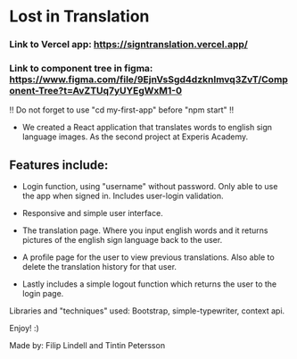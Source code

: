 # Lost in Translation

### Link to Vercel app: https://signtranslation.vercel.app/

### Link to component tree in figma: https://www.figma.com/file/9EjnVsSgd4dzknlmvq3ZvT/Component-Tree?t=AvZTUq7yUYEgWxM1-0


!! Do not forget to use "cd my-first-app" before "npm start" !!


- We created a React application that translates words to english sign language images. As the second project at Experis Academy. 

## Features include:

- Login function, using "username" without password. Only able to use the app when signed in. Includes user-login validation.

- Responsive and simple user interface.

- The translation page. Where you input english words and it returns pictures of the english sign language back to the user.

- A profile page for the user to view previous translations. Also able to delete the translation history for that user.

- Lastly includes a simple logout function which returns the user to the login page.


Libraries and "techniques" used: Bootstrap, simple-typewriter, context api.



Enjoy! :)

Made by: Filip Lindell and Tintin Petersson
